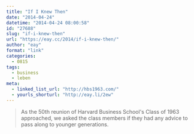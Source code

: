 ```yaml
---
title: "If I Knew Then"
date: "2014-04-24"
datetime: "2014-04-24 08:00:58"
id: "27688"
slug: "if-i-knew-then"
url: "https://eay.cc/2014/if-i-knew-then/"
author: "eay"
format: "link"
categories:
  - 0815
tags:
  - business
  - leben
meta:
  - linked_list_url: "http://hbs1963.com/"
  - yourls_shorturl: "http://eay.li/2ew"
---
```


> As the 50th reunion of Harvard Business School's Class of 1963 approached, we asked the class members if they had any advice to pass along to younger generations.
